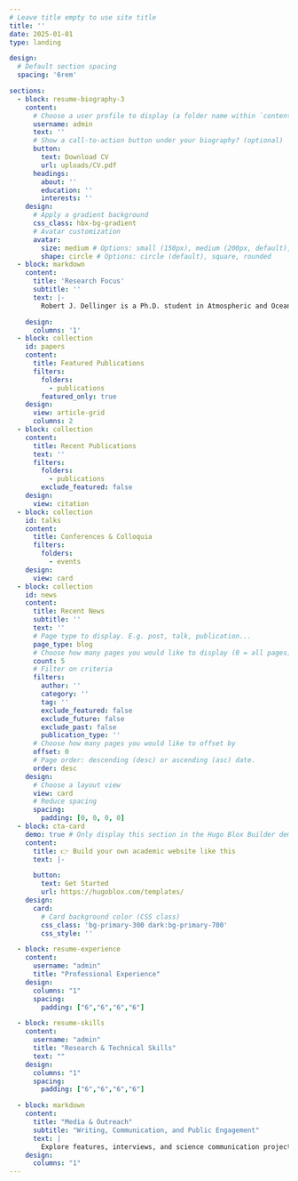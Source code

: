 ```yaml
---
# Leave title empty to use site title
title: ''
date: 2025-01-01
type: landing

design:
  # Default section spacing
  spacing: '6rem'

sections:
  - block: resume-biography-3
    content:
      # Choose a user profile to display (a folder name within `content/authors/`)
      username: admin
      text: ''
      # Show a call-to-action button under your biography? (optional)
      button:
        text: Download CV
        url: uploads/CV.pdf
      headings:
        about: ''
        education: ''
        interests: ''
    design:
      # Apply a gradient background
      css_class: hbx-bg-gradient
      # Avatar customization
      avatar:
        size: medium # Options: small (150px), medium (200px, default), large (320px), xl (400px), xxl (500px)
        shape: circle # Options: circle (default), square, rounded
  - block: markdown
    content:
      title: 'Research Focus'
      subtitle: ''
      text: |-
        Robert J. Dellinger is a Ph.D. student in Atmospheric and Oceanic Sciences at UCLA, specializing in biogeochemistry, under the mentorship of Dr. Aradhna Tripati. Rob's research explores the interactive effects of ocean acidification and warming on marine organisms by assessing their physiological responses to projected climate change scenarios. By employing mechanistic approaches, they aim to predict how changes at the organismal level could scale up to influence broader ecosystem functions.

    design:
      columns: '1'
  - block: collection
    id: papers
    content:
      title: Featured Publications
      filters:
        folders:
          - publications
        featured_only: true
    design:
      view: article-grid
      columns: 2
  - block: collection
    content:
      title: Recent Publications
      text: ''
      filters:
        folders:
          - publications
        exclude_featured: false
    design:
      view: citation
  - block: collection
    id: talks
    content:
      title: Conferences & Colloquia
      filters:
        folders:
          - events
    design:
      view: card
  - block: collection
    id: news
    content:
      title: Recent News
      subtitle: ''
      text: ''
      # Page type to display. E.g. post, talk, publication...
      page_type: blog
      # Choose how many pages you would like to display (0 = all pages)
      count: 5
      # Filter on criteria
      filters:
        author: ''
        category: ''
        tag: ''
        exclude_featured: false
        exclude_future: false
        exclude_past: false
        publication_type: ''
      # Choose how many pages you would like to offset by
      offset: 0
      # Page order: descending (desc) or ascending (asc) date.
      order: desc
    design:
      # Choose a layout view
      view: card
      # Reduce spacing
      spacing:
        padding: [0, 0, 0, 0]
  - block: cta-card
    demo: true # Only display this section in the Hugo Blox Builder demo site
    content:
      title: 👉 Build your own academic website like this
      text: |-

      button:
        text: Get Started
        url: https://hugoblox.com/templates/
    design:
      card:
        # Card background color (CSS class)
        css_class: 'bg-primary-300 dark:bg-primary-700'
        css_style: ''

  - block: resume-experience
    content:
      username: "admin"
      title: "Professional Experience"
    design:
      columns: "1"
      spacing:
        padding: ["6","6","6","6"]

  - block: resume-skills
    content:
      username: "admin"
      title: "Research & Technical Skills"
      text: ""
    design:
      columns: "1"
      spacing:
        padding: ["6","6","6","6"]

  - block: markdown
    content:
      title: "Media & Outreach"
      subtitle: "Writing, Communication, and Public Engagement"
      text: |
        Explore features, interviews, and science communication projects highlighting ocean–climate research and collaborative storytelling.
    design:
      columns: "1"
---
```

